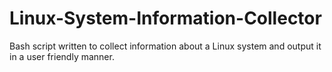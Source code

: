 # Linux-System-Information-Collector
Bash script written to collect information about a Linux system and output it in a user friendly manner.

